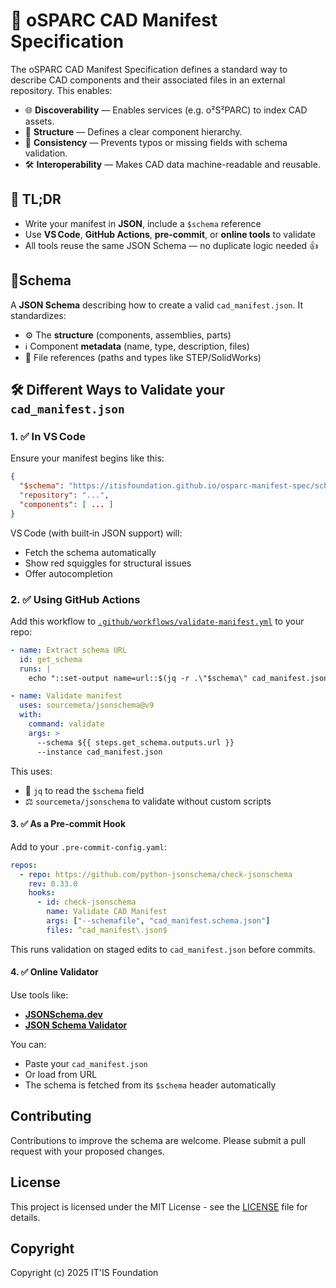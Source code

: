 # 📘 oSPARC CAD Manifest Specification

The oSPARC CAD Manifest Specification defines a standard way to describe CAD components and their associated files in an external repository. This enables:

* 🌐 **Discoverability** — Enables services (e.g. o²S²PARC) to index CAD assets.
* 📂 **Structure** — Defines a clear component hierarchy.
* 💾 **Consistency** — Prevents typos or missing fields with schema validation.
* 🛠️ **Interoperability** — Makes CAD data machine-readable and reusable.


## 🔗 TL;DR

* Write your manifest in **JSON**, include a `$schema` reference
* Use **VS Code**, **GitHub Actions**, **pre‑commit**, or **online tools** to validate
* All tools reuse the same JSON Schema — no duplicate logic needed 👍

## 🧩Schema

A **JSON Schema** describing how to create a valid `cad_manifest.json`.
It standardizes:

* ⚙️ The **structure** (components, assemblies, parts)
* ℹ️ Component **metadata** (name, type, description, files)
* 🧰 File references (paths and types like STEP/SolidWorks)


## 🛠️ Different Ways to Validate your `cad_manifest.json`

### 1. ✅ In VS Code

Ensure your manifest begins like this:

```json
{
  "$schema": "https://itisfoundation.github.io/osparc-manifest-spec/schema/cad_manifest.schema.json",
  "repository": "...",
  "components": [ ... ]
}
```

VS Code (with built‑in JSON support) will:

* Fetch the schema automatically
* Show red squiggles for structural issues
* Offer autocompletion


### 2. ✅ Using GitHub Actions

Add this workflow to [`.github/workflows/validate-manifest.yml`](.github/workflows/validate-manifest.yml) to your repo:

```yaml
- name: Extract schema URL
  id: get_schema
  runs: |
    echo "::set-output name=url::$(jq -r .\"$schema\" cad_manifest.json)"

- name: Validate manifest
  uses: sourcemeta/jsonschema@v9
  with:
    command: validate
    args: >
      --schema ${{ steps.get_schema.outputs.url }}
      --instance cad_manifest.json
```

This uses:

* 🐳 `jq` to read the `$schema` field
* ⚖️ `sourcemeta/jsonschema` to validate without custom scripts


#### 3. ✅ As a Pre-commit Hook

Add to your `.pre-commit-config.yaml`:

```yaml
repos:
  - repo: https://github.com/python-jsonschema/check-jsonschema
    rev: 0.33.0
    hooks:
      - id: check-jsonschema
        name: Validate CAD Manifest
        args: ["--schemafile", "cad_manifest.schema.json"]
        files: ^cad_manifest\.json$
```

This runs validation on staged edits to `cad_manifest.json` before commits.


#### 4. ✅ Online Validator

Use tools like:

* [**JSONSchema.dev**](https://jsonschema.dev/)
* [**JSON Schema Validator**](https://www.jsonschemavalidator.net/)

You can:

* Paste your `cad_manifest.json`
* Or load from URL
* The schema is fetched from its `$schema` header automatically



## Contributing

Contributions to improve the schema are welcome. Please submit a pull request with your proposed changes.

## License

This project is licensed under the MIT License - see the [LICENSE](LICENSE) file for details.

## Copyright

Copyright (c) 2025 IT'IS Foundation
